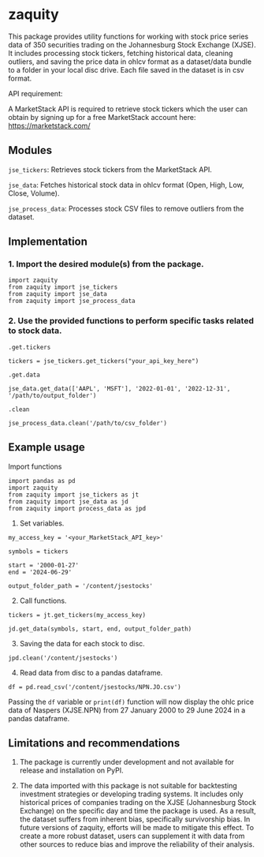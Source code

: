 # zaquity

This package provides utility functions for working with stock price series data of 350 securities trading on the Johannesburg Stock Exchange (XJSE). It includes processing stock tickers, fetching historical data, cleaning outliers, and saving the price data in ohlcv format as a dataset/data bundle to a folder in your local disc drive. Each file saved in the dataset is in csv format. 

API requirement:

A MarketStack API is required to retrieve stock tickers which the user can obtain by signing up for a free MarketStack account here: https://marketstack.com/
   
## Modules

`jse_tickers`: Retrieves stock tickers from the MarketStack API.

`jse_data`: Fetches historical stock data in ohlcv format (Open, High, Low, Close, Volume).

`jse_process_data`: Processes stock CSV files to remove outliers from the dataset.

## Implementation

### 1. Import the desired module(s) from the package.

```
import zaquity
from zaquity import jse_tickers
from zaquity import jse_data
from zaquity import jse_process_data
```
   
### 2. Use the provided functions to perform specific tasks related to stock data.

`.get.tickers`
```
tickers = jse_tickers.get_tickers("your_api_key_here")
```
`.get.data`
```
jse_data.get_data(['AAPL', 'MSFT'], '2022-01-01', '2022-12-31', '/path/to/output_folder')
```
`.clean`
```
jse_process_data.clean('/path/to/csv_folder')
```

## Example usage


Import functions
```
import pandas as pd
import zaquity
from zaquity import jse_tickers as jt
from zaquity import jse_data as jd
from zaquity import process_data as jpd
```
1. Set variables.
```
my_access_key = '<your_MarketStack_API_key>'

symbols = tickers

start = '2000-01-27'
end = '2024-06-29'

output_folder_path = '/content/jsestocks'
```
2. Call functions.
```
tickers = jt.get_tickers(my_access_key)

jd.get_data(symbols, start, end, output_folder_path)
```
3. Saving the data for each stock to disc.
```
jpd.clean('/content/jsestocks')
```
4. Read data from disc to a pandas dataframe.
```
df = pd.read_csv('/content/jsestocks/NPN.JO.csv') 
```
Passing the `df` variable or `print(df)` function will now display the ohlc price data of Naspers (XJSE.NPN) from 27 January 2000 to 29 June 2024 in a pandas dataframe. 

## Limitations and recommendations

1. The package is currently under development and not available for release and installation on PyPI.

2. The data imported with this package is not suitable for backtesting investment strategies or developing trading systems. It includes only historical prices of companies trading on the XJSE (Johannesburg Stock Exchange) on the specific day and time the package is used. As a result, the dataset suffers from inherent bias, specifically survivorship bias. In future versions of zaquity, efforts will be made to mitigate this effect. To create a more robust dataset, users can supplement it with data from other sources to reduce bias and improve the reliability of their analysis.
